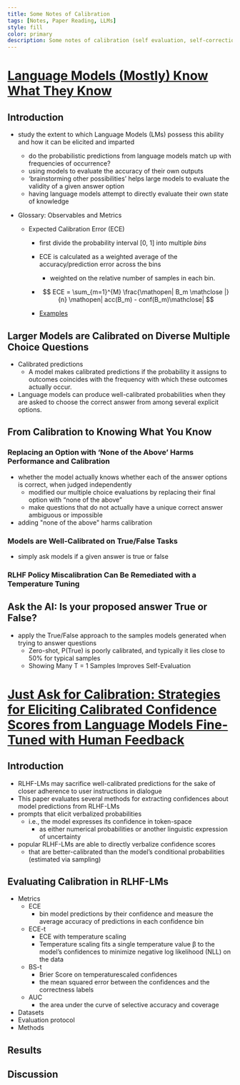 ```yaml
---
title: Some Notes of Calibration
tags: [Notes, Paper Reading, LLMs]
style: fill
color: primary
description: Some notes of calibration (self evaluation, self-correction)
---
```

# [Language Models (Mostly) Know What They Know](https://arxiv.org/abs/2207.05221)

## Introduction

- study the extent to which Language Models (LMs) possess this ability and how it can be elicited and imparted

  - do the probabilistic predictions from language models match up with frequencies of occurrence?
  - using models to evaluate the accuracy of their own outputs
  - ‘brainstorming other possibilities’ helps large models to evaluate the validity of a given answer option
  - having language models attempt to directly evaluate their own state of knowledge
- Glossary: Observables and Metrics

  - Expected Calibration Error (ECE)
    - first divide the probability interval [0, 1] into multiple *bins*
    - ECE is calculated as a weighted average of the accuracy/prediction error across the bins

      - weighted on the relative number of samples in each bin.
    - $$
      ECE = \sum_{m=1}^{M} \frac{\mathopen| B_m \mathclose |}{n} \mathopen| acc(B_m) - conf(B_m)\mathclose|
      $$
    - [Examples](https://towardsdatascience.com/expected-calibration-error-ece-a-step-by-step-visual-explanation-with-python-code-c3e9aa12937d)

## Larger Models are Calibrated on Diverse Multiple Choice Questions

- Calibrated predictions
  - A model makes calibrated predictions if the probability it assigns to outcomes coincides with the frequency with which these outcomes actually occur.
- Language models can produce well-calibrated probabilities when they are asked to choose the correct answer from among several explicit options.


## From Calibration to Knowing What You Know

### Replacing an Option with ‘None of the Above’ Harms Performance and Calibration

- whether the model actually knows whether each of the answer options is correct, when judged independently
  - modified our multiple choice evaluations by replacing their final option with “none of the above”
  - make questions that do not actually have a unique correct answer ambiguous or impossible
- adding "none of the above" harms calibration

### Models are Well-Calibrated on True/False Tasks

- simply ask models if a given answer is true or false

### RLHF Policy Miscalibration Can Be Remediated with a Temperature Tuning


## Ask the AI: Is your proposed answer True or False?

- apply the True/False approach to the samples models generated when trying to answer questions
  - Zero-shot, P(True) is poorly calibrated, and typically it lies close to 50% for typical samples
  - Showing Many T = 1 Samples Improves Self-Evaluation

# [Just Ask for Calibration: Strategies for Eliciting Calibrated Confidence Scores from Language Models Fine-Tuned with Human Feedback](https://arxiv.org/abs/2305.14975)

## Introduction

- RLHF-LMs may sacrifice well-calibrated predictions for the sake of closer adherence to user instructions in dialogue
- This paper evaluates several methods for extracting confidences about model predictions from RLHF-LMs
- prompts that elicit verbalized probabilities
  - i.e., the model expresses its confidence in token-space
    - as either numerical probabilities or another linguistic expression of uncertainty
- popular RLHF-LMs are able to directly verbalize confidence scores
  - that are better-calibrated than the model’s conditional probabilities (estimated via sampling)

## Evaluating Calibration in RLHF-LMs

- Metrics
  - ECE
    - bin model predictions by their confidence and measure the average accuracy of predictions in each confidence bin
  - ECE-t
    - ECE with temperature scaling
    - Temperature scaling fits a single temperature value β to the model’s confidences to minimize negative log likelihood (NLL) on the data
  - BS-t
    - Brier Score on temperaturescaled confidences
    - the mean squared error between the confidences and the correctness labels
  - AUC
    - the area under the curve of selective accuracy and coverage
- Datasets
- Evaluation protocol
- Methods


## Results


## Discussion
